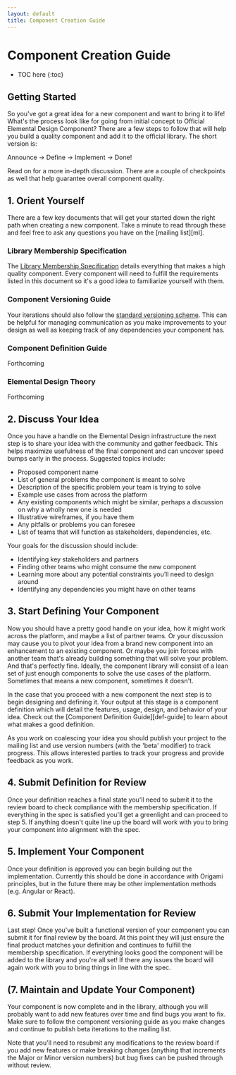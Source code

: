```yaml
---
layout: default
title: Component Creation Guide
---
```


# Component Creation Guide

* TOC here
{:toc}

## Getting Started
So you've got a great idea for a new component and want to bring it to life! What's the process look like for going from initial concept to Official Elemental Design Component? There are a few steps to follow that will help you build a quality component and add it to the official library. The short version is:

Announce &rarr; Define &rarr; Implement &rarr; Done!

Read on for a more in-depth discussion. There are a couple of checkpoints as well that help guarantee overall component quality.


## 1. Orient Yourself
There are a few key documents that will get your started down the right path when creating a new component. Take a minute to read through these and feel free to ask any questions you have on the [mailing list][ml].

### Library Membership Specification
The [Library Membership Specification][spec] details everything that makes a high quality component. Every component will need to fulfill the requirements listed in this document so it's a good idea to familiarize yourself with them.

### Component Versioning Guide
Your iterations should also follow the [standard versioning scheme][versions]. This can be helpful for managing communication as you make improvements to your design as well as keeping track of any dependencies your component has.

### Component Definition Guide
Forthcoming

### Elemental Design Theory
Forthcoming


## 2. Discuss Your Idea
Once you have a handle on the Elemental Design infrastructure the next step is to share your idea with the community and gather feedback. This helps maximize usefulness of the final component and can uncover speed bumps early in the process. Suggested topics include:

- Proposed component name
- List of general problems the component is meant to solve
- Description of the specific problem your team is trying to solve
- Example use cases from across the platform
- Any existing components which might be similar, perhaps a discussion on why a wholly new one is needed
- Illustrative wireframes, if you have them
- Any pitfalls or problems you can foresee
- List of teams that will function as stakeholders, dependencies, etc.

Your goals for the discussion should include:

- Identifying key stakeholders and partners
- Finding other teams who might consume the new component
- Learning more about any potential constraints you’ll need to design around
- Identifying any dependencies you might have on other teams


## 3. Start Defining Your Component
Now you should have a pretty good handle on your idea, how it might work across the platform, and maybe a list of partner teams. Or your discussion may cause you to pivot your idea from a brand new component into an enhancement to an existing component. Or maybe you join forces with another team that's already building something that will solve your problem. And that's perfectly fine. Ideally, the component library will consist of a lean set of just enough components to solve the use cases of the platform. Sometimes that means a new component, sometimes it doesn't.

In the case that you proceed with a new component the next step is to begin designing and defining it. Your output at this stage is a component definition which will detail the features, usage, design, and behavior of your idea. Check out the [Component Definition Guide][def-guide] to learn about what makes a good definition.

As you work on coalescing your idea you should publish your project to the mailing list and use version numbers (with the 'beta' modifier) to track progress. This allows interested parties to track your progress and provide feedback as you work.


## 4. Submit Definition for Review
Once your definition reaches a final state you'll need to submit it to the review board to check compliance with the membership specification. If everything in the spec is satisfied you'll get a greenlight and can proceed to step 5. If anything doesn't quite line up the board will work with you to bring your component into alignment with the spec.


## 5. Implement Your Component
Once your definition is approved you can begin building out the implementation. Currently this should be done in accordance with Origami principles, but in the future there may be other implementation methods (e.g. Angular or React).

## 6. Submit Your Implementation for Review
Last step! Once you've built a functional version of your component you can submit it for final review by the board. At this point they will just ensure the final product matches your definition and continues to fulfill the membership specification. If everything looks good the component will be added to the library and you're all set! If there any issues the board will again work with you to bring things in line with the spec.

## (7. Maintain and Update Your Component)
Your component is now complete and in the library, although you will probably want to add new features over time and find bugs you want to fix. Make sure to follow the component versioning guide as you make changes and continue to publish beta iterations to the mailing list.

Note that you'll need to resubmit any modifications to the review board if you add new features or make breaking changes (anything that increments the Major or Minor version numbers) but bug fixes can be pushed through without review.


[versions]: {{site.baseurl}}/component-versioning
[spec]: {{site.baseurl}}/membership-spec
